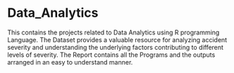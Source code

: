 # Data_Analytics
This contains the projects related to Data Analytics using R programming Language.
The Dataset provides a valuable resource for analyzing accident severity and understanding the 
underlying factors contributing to different levels of severity.
The Report contains all the Programs and the outputs arranged in an easy to understand manner.
